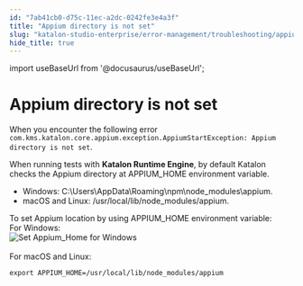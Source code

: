 ```yaml
---
id: "7ab41cb0-d75c-11ec-a2dc-0242fe3e4a3f"
title: "Appium directory is not set"
slug: "katalon-studio-enterprise/error-management/troubleshooting/appium-directory-is-not-set"
hide_title: true
---
```

import useBaseUrl from '@docusaurus/useBaseUrl';


# <a id="troubleshooting-9558" class="anchor_top_offset"/><a id="ariaid-title1" class="anchor_top_offset"/>Appium directory is not set

<section xmlns="http://www.w3.org/1999/xhtml" className="section condition"><p className="p">When you encounter the following error <code className="ph codeph">com.kms.katalon.core.appium.exception.AppiumStartException: Appium directory is not set</code>.</p></section> 
<div xmlns="http://www.w3.org/1999/xhtml" className="bodydiv troubleSolution"><section className="section cause"><p className="p">When running tests with <strong className="ph b">Katalon Runtime Engine</strong>, by default Katalon checks the Appium directory at APPIUM_HOME environment variable. </p><ul className="ul"><li className="li">Windows: <span className="ph">C:\Users\AppData\Roaming\npm\node_modules\appium.</span>
      </li><li className="li">macOS and Linux: /usr/local/lib/node_modules/appium.</li></ul></section><section className="section remedy"><div className="li step p"><span className="ph cmd">To set Appium location by using APPIUM_HOME environment variable:</span><div className="itemgroup info">For Windows:</div><div className="itemgroup info"><img className="image" src={useBaseUrl("https://github.com/katalon-studio/docs-images/raw/master/katalon-studio/docs/roubleshooting-automated-mobile-testing/windows-appium-home.png")} alt="Set Appium_Home for Windows" /><br /><br /></div><div className="itemgroup info">For macOS and Linux:<pre className="pre codeblock"><code>export APPIUM_HOME=/usr/local/lib/node_modules/appium</code></pre></div></div></section></div>
